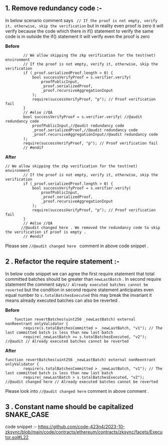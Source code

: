 ## 1. Remove redundancy code :-
In below scenario comment says ` // If the proof is not empty, verify it, otherwise, skip the verification` but in reality even proof is zero it will verify because the code which there in if() statement to verify the same code is in outside the if() statement it will verify even the proof is zero

**Before**
```solidity
        // We allow skipping the zkp verification for the test(net) environment
        // If the proof is not empty, verify it, otherwise, skip the verification
        if (_proof.serializedProof.length > 0) {
            bool successVerifyProof = s.verifier.verify(
                proofPublicInput,
                _proof.serializedProof,
                _proof.recursiveAggregationInput
            );
            require(successVerifyProof, "p"); // Proof verification fail
        }
        // #else //QA
        bool successVerifyProof = s.verifier.verify( //@audit redundancy code
            proofPublicInput,//@audit redundancy code
            _proof.serializedProof,//@audit redundancy code
            _proof.recursiveAggregationInput//@audit redundancy code
        );
        require(successVerifyProof, "p"); // Proof verification fail
        // #endif
```

**After**
```solidity
// We allow skipping the zkp verification for the test(net) environment
        // If the proof is not empty, verify it, otherwise, skip the verification
        if (_proof.serializedProof.length > 0) {
            bool successVerifyProof = s.verifier.verify(
                proofPublicInput,
                _proof.serializedProof,
                _proof.recursiveAggregationInput
            );
            require(successVerifyProof, "p"); // Proof verification fail
        }
        // #else //QA
       //@audit changed here . We removed the redundancy code to skip the verification if proof is empty .
        // #endif
```

Please see `//@audit changed here ` comment in above code snippet .

## 2 . Refactor the require statement :-

In below code snippet we can agree the first require statement that total committed batches should be greater than `newLastBatch` . In second require statement the comment says`// Already executed batches cannot be reverted` but the condition in second require statement anticipates even equal number to `s.totalBatchesExecuted` this may break the invariant it means already executed batches can also be reverted .

**Before**
```solidity
    function revertBatches(uint256 _newLastBatch) external nonReentrant onlyValidator {
        require(s.totalBatchesCommitted > _newLastBatch, "v1"); // The last committed batch is less than new last batch
        require(_newLastBatch >= s.totalBatchesExecuted, "v2"); //@audit // Already executed batches cannot be reverted
```


**After**
```solidity
function revertBatches(uint256 _newLastBatch) external nonReentrant onlyValidator {
        require(s.totalBatchesCommitted > _newLastBatch, "v1"); // The last committed batch is less than new last batch
        require(_newLastBatch > s.totalBatchesExecuted, "v2"); //@audit changed here // Already executed batches cannot be reverted

```

Please look into `//@audit changed here` comment in above comment .

## 3 . Constant name should be capitalized SNAKE_CASE

code snippet :-
https://github.com/code-423n4/2023-10-zksync/blob/main/code/contracts/ethereum/contracts/zksync/facets/Executor.sol#L22